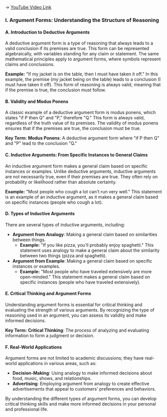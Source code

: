 -> [YouTube Video Link](https://www.youtube.com/watch?v=Cj0-TDatImY&list=PLE2A771BBA7773B62&index=8&pp=iAQB)

### I. Argument Forms: Understanding the Structure of Reasoning
#### A. Introduction to Deductive Arguments

A deductive argument form is a type of reasoning that always leads to a valid conclusion if its premises are true. This form can be represented algebraically, with variables standing for any claim or statement. The same mathematical principles apply to argument forms, where symbols represent claims and conclusions.

**Example:** "If my jacket is on the table, then I must have taken it off." In this example, the premise (my jacket being on the table) leads to a conclusion (I must have taken it off). This form of reasoning is always valid, meaning that if the premise is true, the conclusion must follow.

#### B. Validity and Modus Ponens

A classic example of a deductive argument form is modus ponens, which states "if P then Q" and "P," therefore "Q." This form is always valid, regardless of the truth value of its premises. The validity of modus ponens ensures that if the premises are true, the conclusion must be true.

**Key Term:** **Modus Ponens**: A deductive argument form where "if P then Q" and "P" lead to the conclusion "Q."

#### C. Inductive Arguments: From Specific Instances to General Claims

An inductive argument form makes a general claim based on specific instances or examples. Unlike deductive arguments, inductive arguments are not necessarily true, even if their premises are true. They often rely on probability or likelihood rather than absolute certainty.

**Example:** "Most people who cough a lot can't run very well." This statement is an example of an inductive argument, as it makes a general claim based on specific instances (people who cough a lot).

#### D. Types of Inductive Arguments

There are several types of inductive arguments, including:

* **Argument from Analogy**: Making a general claim based on similarities between things.
	+ **Example:** "If you like pizza, you'll probably enjoy spaghetti." This statement uses analogy to make a general claim about the similarity between two things (pizza and spaghetti).
* **Argument from Example**: Making a general claim based on specific instances or examples.
	+ **Example:** "Most people who have traveled extensively are more open-minded." This statement makes a general claim based on specific instances (people who have traveled extensively).

#### E. Critical Thinking and Argument Forms

Understanding argument forms is essential for critical thinking and evaluating the strength of various arguments. By recognizing the type of reasoning used in an argument, you can assess its validity and make informed decisions.

**Key Term:** **Critical Thinking**: The process of analyzing and evaluating information to form a judgment or decision.

#### F. Real-World Applications

Argument forms are not limited to academic discussions; they have real-world applications in various areas, such as:

* **Decision-Making**: Using analogy to make informed decisions about food, music, shows, and relationships.
* **Advertising**: Employing argument from analogy to create effective advertisements that appeal to customers' preferences and behaviors.

By understanding the different types of argument forms, you can develop critical thinking skills and make more informed decisions in your personal and professional life.